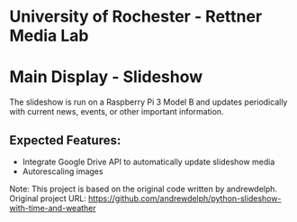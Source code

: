 # University of Rochester - Rettner Media Lab

# Main Display - Slideshow 

The slideshow is run on a Raspberry Pi 3 Model B and updates periodically with current news, events, or other important information. 

## Expected Features: 

- Integrate Google Drive API to automatically update slideshow media 
- Autorescaling images 


Note: This project is based on the original code written by andrewdelph. Original project URL: https://github.com/andrewdelph/python-slideshow-with-time-and-weather

